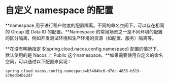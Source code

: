 # 自定义 namespace 的配置

**namespace 用于进行租户粒度的配置隔离。不同的命名空间下，可以存在相同的 Group 或 Data ID 的配置。**Namespace 的常用场景之一是不同环境的配置的区分隔离，例如开发测试环境和生产环境的资源（如配置、服务）隔离等。

**在没有明确指定 ${spring.cloud.nacos.config.namespace} 配置的情况下， 默认使用的是 Nacos 上 Public 这个namespace。**如果需要使用自定义的命名空间，可以通过以下配置来实现：

```properties
spring.cloud.nacos.config.namespace=b3404bc0-d7dc-4855-b519-570ed34b62d7
```
